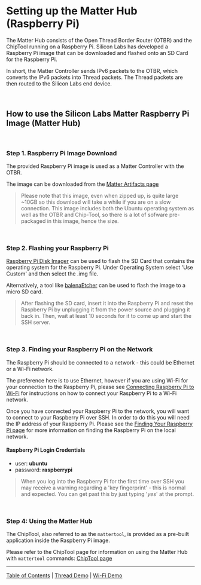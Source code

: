 # Setting up the Matter Hub (Raspberry Pi)

The Matter Hub consists of the Open Thread Border Router (OTBR) and the ChipTool
running on a Raspberry Pi. Silicon Labs has developed a Raspberry Pi image that
can be downloaded and flashed onto an SD Card for the Raspberry Pi.

In short, the Matter Controller sends IPv6 packets to the OTBR, which converts
the IPv6 packets into Thread packets. The Thread packets are then routed to the
Silicon Labs end device.

<br>

## How to use the Silicon Labs Matter Raspberry Pi Image (Matter Hub)

<br>

### Step 1. Raspberry Pi Image Download

The provided Raspberry Pi image is used as a Matter Controller with the OTBR.

The image can be downloaded from the
[Matter Artifacts page](../general/ARTIFACTS.md)

> Please note that this image, even when zipped up, is quite large ~10GB so this download will take a while if you are on a slow connection. This image includes both the Ubuntu operating system as well as the OTBR and Chip-Tool, so there is a lot of sofware pre-packaged in this image, hence the size.

<br>

### Step 2. Flashing your Raspberry Pi

[Raspberry Pi Disk Imager](https://www.raspberrypi.com/software/) can be used to
flash the SD Card that contains the operating system for the Raspberry Pi. Under Operating System select 'Use Custom' and then select the .img file. 

Alternatively, a tool like [balenaEtcher](https://www.balena.io/etcher/) can be
used to flash the image to a micro SD card.

> After flashing the SD card, insert it into the Raspberry Pi and reset the
> Raspberry Pi by unplugging it from the power source and plugging it back in. Then, wait at least 10 seconds for it to come up and start the
> SSH server.

<br>

### Step 3. Finding your Raspberry Pi on the Network

The Raspberry Pi should be connected to a network - this could be Ethernet or a
Wi-Fi network.

The preference here is to use Ethernet, however if you are using Wi-Fi for your connection to the Raspberry Pi, please see [Connecting Raspberry Pi to Wi-Fi](https://www.raspberrypi.com/documentation/computers/configuration.html#configuring-networking) for instructions on how to connect your Raspberry Pi to a Wi-Fi network.

Once you have connected your Raspberry Pi to the network, you will want to connect to your Raspberry Pi over SSH. In order to do this you will need the IP address of your Raspberry Pi. Please see the [Finding Your Raspberry Pi page](../general/FIND_RASPI.md) for
more information on finding the Raspberry Pi on the local network.

#### Raspberry Pi Login Credentials

-   user: **ubuntu**
-   password: **raspberrypi**

> When you log into the Raspberry Pi for the first time over SSH you may receive
> a warning regarding a 'key fingerprint' - this is normal and expected. You can
> get past this by just typing '_yes_' at the prompt.

<br>

### Step 4: Using the Matter Hub

The ChipTool, also referred to as the `mattertool`, is provided as a pre-built
application inside the Raspberry Pi image.

Please refer to the ChipTool page for information on using the Matter Hub with
`mattertool` commands: [ChipTool page](./CHIP_TOOL.md)

----
[Table of Contents](../README.md) | [Thread Demo](./DEMO_OVERVIEW.md) | [Wi-Fi Demo](../wifi/DEMO_OVERVIEW.md)